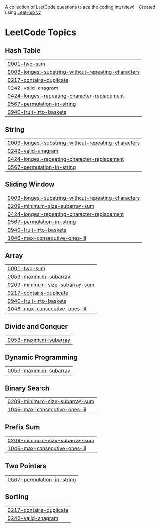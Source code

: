A collection of LeetCode questions to ace the coding interview! - Created using [LeetHub v2](https://github.com/arunbhardwaj/LeetHub-2.0)
<!---LeetCode Topics Start-->
# LeetCode Topics
## Hash Table
|  |
| ------- |
| [0001-two-sum](https://github.com/SriHariAvula/LeetCode/tree/master/0001-two-sum) |
| [0003-longest-substring-without-repeating-characters](https://github.com/SriHariAvula/LeetCode/tree/master/0003-longest-substring-without-repeating-characters) |
| [0217-contains-duplicate](https://github.com/SriHariAvula/LeetCode/tree/master/0217-contains-duplicate) |
| [0242-valid-anagram](https://github.com/SriHariAvula/LeetCode/tree/master/0242-valid-anagram) |
| [0424-longest-repeating-character-replacement](https://github.com/SriHariAvula/LeetCode/tree/master/0424-longest-repeating-character-replacement) |
| [0567-permutation-in-string](https://github.com/SriHariAvula/LeetCode/tree/master/0567-permutation-in-string) |
| [0940-fruit-into-baskets](https://github.com/SriHariAvula/LeetCode/tree/master/0940-fruit-into-baskets) |
## String
|  |
| ------- |
| [0003-longest-substring-without-repeating-characters](https://github.com/SriHariAvula/LeetCode/tree/master/0003-longest-substring-without-repeating-characters) |
| [0242-valid-anagram](https://github.com/SriHariAvula/LeetCode/tree/master/0242-valid-anagram) |
| [0424-longest-repeating-character-replacement](https://github.com/SriHariAvula/LeetCode/tree/master/0424-longest-repeating-character-replacement) |
| [0567-permutation-in-string](https://github.com/SriHariAvula/LeetCode/tree/master/0567-permutation-in-string) |
## Sliding Window
|  |
| ------- |
| [0003-longest-substring-without-repeating-characters](https://github.com/SriHariAvula/LeetCode/tree/master/0003-longest-substring-without-repeating-characters) |
| [0209-minimum-size-subarray-sum](https://github.com/SriHariAvula/LeetCode/tree/master/0209-minimum-size-subarray-sum) |
| [0424-longest-repeating-character-replacement](https://github.com/SriHariAvula/LeetCode/tree/master/0424-longest-repeating-character-replacement) |
| [0567-permutation-in-string](https://github.com/SriHariAvula/LeetCode/tree/master/0567-permutation-in-string) |
| [0940-fruit-into-baskets](https://github.com/SriHariAvula/LeetCode/tree/master/0940-fruit-into-baskets) |
| [1046-max-consecutive-ones-iii](https://github.com/SriHariAvula/LeetCode/tree/master/1046-max-consecutive-ones-iii) |
## Array
|  |
| ------- |
| [0001-two-sum](https://github.com/SriHariAvula/LeetCode/tree/master/0001-two-sum) |
| [0053-maximum-subarray](https://github.com/SriHariAvula/LeetCode/tree/master/0053-maximum-subarray) |
| [0209-minimum-size-subarray-sum](https://github.com/SriHariAvula/LeetCode/tree/master/0209-minimum-size-subarray-sum) |
| [0217-contains-duplicate](https://github.com/SriHariAvula/LeetCode/tree/master/0217-contains-duplicate) |
| [0940-fruit-into-baskets](https://github.com/SriHariAvula/LeetCode/tree/master/0940-fruit-into-baskets) |
| [1046-max-consecutive-ones-iii](https://github.com/SriHariAvula/LeetCode/tree/master/1046-max-consecutive-ones-iii) |
## Divide and Conquer
|  |
| ------- |
| [0053-maximum-subarray](https://github.com/SriHariAvula/LeetCode/tree/master/0053-maximum-subarray) |
## Dynamic Programming
|  |
| ------- |
| [0053-maximum-subarray](https://github.com/SriHariAvula/LeetCode/tree/master/0053-maximum-subarray) |
## Binary Search
|  |
| ------- |
| [0209-minimum-size-subarray-sum](https://github.com/SriHariAvula/LeetCode/tree/master/0209-minimum-size-subarray-sum) |
| [1046-max-consecutive-ones-iii](https://github.com/SriHariAvula/LeetCode/tree/master/1046-max-consecutive-ones-iii) |
## Prefix Sum
|  |
| ------- |
| [0209-minimum-size-subarray-sum](https://github.com/SriHariAvula/LeetCode/tree/master/0209-minimum-size-subarray-sum) |
| [1046-max-consecutive-ones-iii](https://github.com/SriHariAvula/LeetCode/tree/master/1046-max-consecutive-ones-iii) |
## Two Pointers
|  |
| ------- |
| [0567-permutation-in-string](https://github.com/SriHariAvula/LeetCode/tree/master/0567-permutation-in-string) |
## Sorting
|  |
| ------- |
| [0217-contains-duplicate](https://github.com/SriHariAvula/LeetCode/tree/master/0217-contains-duplicate) |
| [0242-valid-anagram](https://github.com/SriHariAvula/LeetCode/tree/master/0242-valid-anagram) |
<!---LeetCode Topics End-->